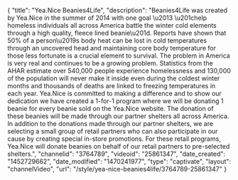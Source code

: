{
    "title": "Yea.Nice Beanies4Life",
    "description": "Beanies4Life was created by Yea.Nice in the summer of 2014 with one goal \u2013 \u201chelp homeless individuals all across America battle the winter cold elements through a high quality, fleece lined beanie\u201d. Reports have shown that 50% of a person\u2019s body heat can be lost in cold temperatures through an uncovered head and maintaining core body temperature for those less fortunate is a crucial element to survival. The problem in America is very real and continues to be a growing problem. Statistics from the AHAR estimate over 540,000 people experience homelessness and 130,000 of the population will never make it inside even during the coldest winter months and thousands of deaths are linked to freezing temperatures in each year. Yea.Nice is committed to making a difference and to show our dedication we have created a 1-for-1 program where we will be donating 1 beanie for every beanie sold on the Yea.Nice website. The donation of these beanies will be made through our partner shelters all across America. In addition to the donations made through our partner shelters, we are selecting a small group of retail partners who can also participate in our cause by creating special in-store promotions. For these retail programs, Yea.Nice will donate beanies on behalf of our retail partners to pre-selected shelters.",
    "channelid": "3764789",
    "videoid": "25861347",
    "date_created": "1452729662",
    "date_modified": "1470241977",
    "type": "captivate",
    "layout": "channelVideo",
    "url": "\/style\/yea-nice-beanies4life\/3764789-25861347"
}